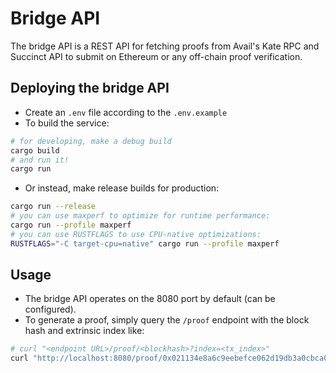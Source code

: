 # Bridge API
The bridge API is a REST API for fetching proofs from Avail's Kate RPC and Succinct API to submit on Ethereum or
any off-chain proof verification.

## Deploying the bridge API
* Create an `.env` file according to the `.env.example`
* To build the service:
```bash
# for developing, make a debug build
cargo build
# and run it!
cargo run
```
* Or instead, make release builds for production:
```bash
cargo run --release
# you can use maxperf to optimize for runtime performance:
cargo run --profile maxperf
# you can use RUSTFLAGS to use CPU-native optimizations:
RUSTFLAGS="-C target-cpu=native" cargo run --profile maxperf
```

## Usage
* The bridge API operates on the 8080 port by default (can be configured).
* To generate a proof, simply query the `/proof` endpoint with the block hash and extrinsic index like:
```bash
# curl "<endpoint URL>/proof/<blockhash>?index=<tx_index>"
curl "http://localhost:8080/proof/0x021134e8a6c9eebefce062d19db3a0cbca0eacb8bd44d6a6cd19cc39d2e6c02b?index=2"
```
